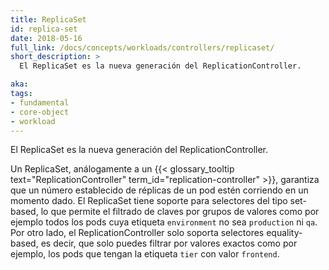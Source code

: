 ```yaml
---
title: ReplicaSet
id: replica-set
date: 2018-05-16
full_link: /docs/concepts/workloads/controllers/replicaset/
short_description: >
  El ReplicaSet es la nueva generación del ReplicationController.

aka:
tags:
- fundamental
- core-object
- workload
---
```

 El ReplicaSet es la nueva generación del ReplicationController.

<!--more-->

Un ReplicaSet, análogamente a un {{< glossary_tooltip text="ReplicationController" term_id="replication-controller" >}}, garantiza que un número establecido de réplicas de un pod estén corriendo en un momento dado. El ReplicaSet tiene soporte para selectores del tipo set-based, lo que permite el filtrado de claves por grupos de valores como por ejemplo todos los pods cuya etiqueta `environment` no sea `production` ni `qa`. Por otro lado, el ReplicationController solo soporta selectores equality-based, es decir, que solo puedes filtrar por valores exactos como por ejemplo, los pods que tengan la etiqueta `tier` con valor `frontend`.
